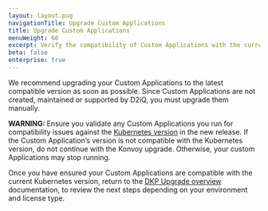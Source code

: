 ```yaml
---
layout: layout.pug
navigationTitle: Upgrade Custom Applications
title: Upgrade Custom Applications
menuWeight: 60
excerpt: Verify the compatibility of Custom Applications with the current Kubernetes version
beta: false
enterprise: true
---
```


We recommend upgrading your Custom Applications to the latest compatible version as soon as possible. Since Custom Applications are not created, maintained or supported by D2iQ, you must upgrade them manually.

<p class="message--warning"><strong>WARNING: </strong>Ensure you validate any Custom Applications you run for compatibility issues against the <a href="https://docs.d2iq.com/dkp/kommander/2.2/release-notes/">Kubernetes version</a> in the new release. If the Custom Application’s version is not compatible with the Kubernetes version, do not continue with the Konvoy upgrade. Otherwise, your custom Applications may stop running.
</p>

Once you have ensured your Custom Applications are compatible with the current Kubernetes version, return to the [DKP Upgrade overview][dkp_upgrade] documentation, to review the next steps depending on your environment and license type.

[dkp_upgrade]: ../../dkp-upgrade/
[release_notes]: ../../release-notes/
